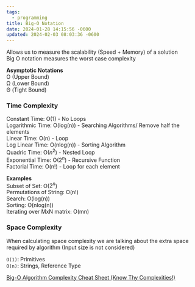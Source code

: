 ```yaml
---
tags:
  - programming
title: Big-O Notation
date: 2024-01-28 14:15:56 -0600
updated: 2024-02-03 08:03:36 -0600
---
```


Allows us to measure the scalability (Speed + Memory) of a solution  
Big O notation measures the worst case complexity

**Asymptotic Notations**  
O (Upper Bound)  
Ω (Lower Bound)  
Θ (Tight Bound)

### Time Complexity

Constant Time: O(1) - No Loops  
Logarithmic Time: O(log(n)) - Searching Algorithms/ Remove half the elements  
Linear Time: O(n) - Loop  
Log Linear Time: O(nlog(n)) - Sorting Algorithm  
Quadric Time: O($n^2$) - Nested Loop  
Exponential Time: O($2^n$) - Recursive Function  
Factorial Time: O(n!) - Loop for each element

**Examples**  
Subset of Set: O($2^n$)  
Permutations of String: O(n!)  
Search: O(log(n))  
Sorting: O(nlog(n))  
Iterating over MxN matrix: O(mn)

### Space Complexity

When calculating space complexity we are talking about the extra space required by algorithm (Input size is not considered) 

`O(1)`: Primitives  
`O(n)`: Strings, Reference Type

[Big-O Algorithm Complexity Cheat Sheet (Know Thy Complexities!)](https://www.bigocheatsheet.com)
